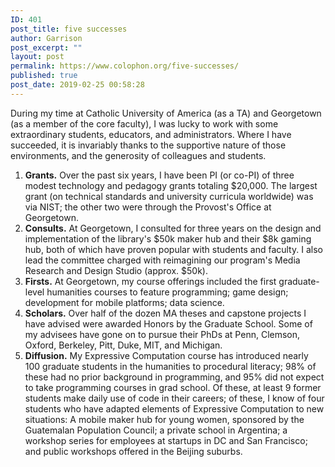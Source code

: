 ```yaml
---
ID: 401
post_title: five successes
author: Garrison
post_excerpt: ""
layout: post
permalink: https://www.colophon.org/five-successes/
published: true
post_date: 2019-02-25 00:58:28
---
```

<!-- wp:paragraph -->
<p>During my time at Catholic University of America (as a TA) and Georgetown (as a member of the core faculty), I was lucky to work with some extraordinary students, educators, and administrators. Where I have succeeded, it is invariably thanks to the supportive nature of those environments, and the generosity of colleagues and students.</p>
<!-- /wp:paragraph -->

<!-- wp:list {"ordered":true} -->
<ol><li><strong>Grants.</strong> Over the past six years, I have been PI (or co-PI) of three modest technology and pedagogy grants totaling $20,000. The largest grant (on technical standards and university curricula worldwide) was via NIST; the other two were through the Provost's Office at Georgetown.</li><li><strong>Consults.</strong> At Georgetown, I consulted for three years on the design and implementation of the library's $50k maker hub and their $8k gaming hub, both of which have proven popular with students and faculty. I also lead the committee charged with reimagining our program's Media Research and Design Studio (approx. $50k).</li><li><strong>Firsts.</strong> At Georgetown, my course offerings included the first graduate-level humanities courses to feature programming; game design; development for mobile platforms; data science.</li><li><strong>Scholars.</strong> Over half of the dozen MA theses and capstone projects I have advised were awarded Honors by the Graduate School. Some of my advisees have gone on to pursue their PhDs at Penn, Clemson, Oxford, Berkeley, Pitt, Duke, MIT, and Michigan.</li><li><strong>Diffusion.</strong> My Expressive Computation course has introduced nearly 100 graduate students in the humanities to procedural literacy; 98% of these had no prior background in programming, and 95% did not expect to take programming courses in grad school. Of these, at least 9 former students make daily use of code in their careers; of these, I know of four students who have adapted elements of Expressive Computation to new situations: A mobile maker hub for young women, sponsored by the Guatemalan Population Council; a private school in Argentina; a workshop series for employees at startups in DC and San Francisco; and public workshops offered in the Beijing suburbs.</li></ol>
<!-- /wp:list -->